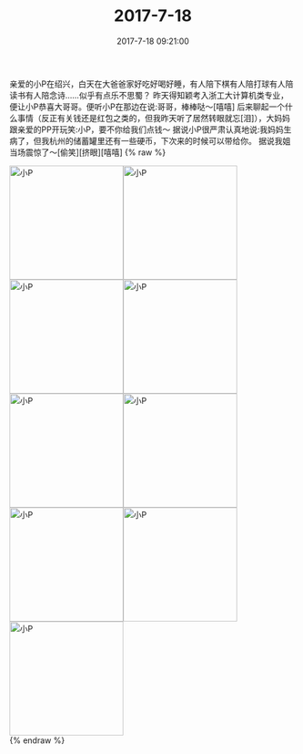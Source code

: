 ﻿---
title: "2017-7-18"
date: 2017-7-18 09:21:00
tags:
categories: 妈妈
---
亲爱的小P在绍兴，白天在大爸爸家好吃好喝好睡，有人陪下棋有人陪打球有人陪读书有人陪念诗……似乎有点乐不思蜀？
昨天得知颖考入浙工大计算机类专业，便让小P恭喜大哥哥。便听小P在那边在说:哥哥，棒棒哒～[嘻嘻]
后来聊起一个什么事情（反正有关钱还是红包之类的，但我昨天听了居然转眼就忘[泪]），大妈妈跟亲爱的PP开玩笑:小P，要不你给我们点钱～
据说小P很严肃认真地说:我妈妈生病了，但我杭州的储蓄罐里还有一些硬币，下次来的时候可以带给你。
据说我姐当场震惊了～[偷笑][挤眼][嘻嘻]
{% raw %}
<div style="width:500 px">
<div style="float:left; width:100 px"><img src="/images/微信图片_20171012164213.jpg" width="200" alt="小P"></div>
<div style="float:left; width:100 px"><img src="/images/微信图片_20171012164221.jpg" width="200" alt="小P"></div>
<div style="float:left; width:100 px"><img src="/images/微信图片_20171012164229.jpg" width="200" alt="小P"></div>
<div style="float:left; width:100 px"><img src="/images/微信图片_20171012164237.jpg" width="200" alt="小P"></div>
<div style="float:left; width:100 px"><img src="/images/微信图片_20171012164244.jpg" width="200" alt="小P"></div>
<div style="float:left; width:100 px"><img src="/images/微信图片_20171012164252.jpg" width="200" alt="小P"></div>
<div style="float:left; width:100 px"><img src="/images/微信图片_20171012164259.jpg" width="200" alt="小P"></div>
<div style="float:left; width:100 px"><img src="/images/微信图片_20171012164306.jpg" width="200" alt="小P"></div>
<div style="float:left; width:100 px"><img src="/images/微信图片_20171012164315.jpg" width="200" alt="小P"></div>
<div style="clear:both"></div>
</div>
{% endraw %}